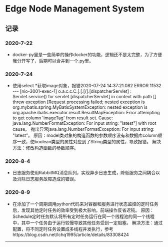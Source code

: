# Edge Node Management System
## 记录
### 2020-7-22
* docker-py里是一些简单的操作docker的功能，逻辑还不是太完整，为了方便我分开写了，后期可以合并到一个.py里。
### 2020-7-24
* 使用select *获取image对象，报错2020-07-24 14:37:21.082 ERROR 11532 --- [nio-3001-exec-1] o.a.c.c.C.[.[.[/].[dispatcherServlet]    : Servlet.service() for servlet [dispatcherServlet] in context with path [] threw exception [Request processing failed; nested exception is org.mybatis.spring.MyBatisSystemException: nested exception is org.apache.ibatis.executor.result.ResultMapException: Error attempting to get column 'imageTag' from result set.  Cause: java.lang.NumberFormatException: For input string: "latest"] with root cause。
  抛出异常java.lang.NumberFormatException: For input string: "latest"。
  原因：model类对象的构造函数的参数顺序没有和数据库column顺序一致，使boolean类型的属性对应到了String类型的属性，导致报错。
  解决方法：修改构造函数的参数顺序。
### 2020-8-4
* 日志服务使用RabbitMQ消息队列，实现异步日志生成，降低服务之间耦合以及消除日志服务故障造成的错误。
### 2020-8-9
* 在添加了一个周期调用python代码来对容器和服务进行状态监控的定时任务后，发现其他定时任务的效率受到极大影响，前端操作反省迟钝。
  原因：Schedule定时任务默认将所有定时任务运行在同一个线程池的同一个线程中，其中一个任务由于运行较慢导致其他任务受到一定阻塞。
  解决方法：通过配置，将不同定时任务设置成多线程并发执行，参考https://blog.csdn.net/lchq1995/article/details/83308424
---


